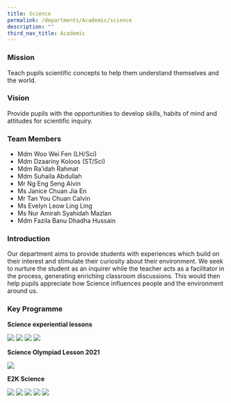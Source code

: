 ```yaml
---
title: Science
permalink: /departments/Academic/science
description: ""
third_nav_title: Academic
---
```

### Mission

Teach pupils scientific concepts to help them understand themselves and the world.

### Vision

Provide pupils with the opportunities to develop skills, habits of mind and attitudes for scientific inquiry.

### Team Members

*   Mdm Woo Wei Fen (LH/Sci)
*   Mdm Dzaariny Koloos (ST/Sci)
*   Mdm Ra’idah Rahmat
*   Mdm Suhaila Abdullah
*   Mr Ng Eng Seng Alvin
*   Ms Janice Chuan Jia En
*   Mr Tan You Chuan Calvin
*   Ms Evelyn Leow Ling Ling
*   Ms Nur Amirah Syahidah Mazlan
*   Mdm Fazila Banu Dhadha Hussain


### Introduction

Our department aims to provide students with experiences which build on their interest and stimulate their curiosity about their environment. We seek to nurture the student as an inquirer while the teacher acts as a facilitator in the process, generating enriching classroom discussions. This would then help pupils appreciate how Science influences people and the environment around us.

### Key Programme

**Science experiential lessons**

![](/images/sci2021-1.jpg)
![](/images/sci2021-2.jpg)
![](/images/sci2021-3.jpg)
![](/images/sci2021-4.jpg)

**Science Olympiad Lesson 2021**

![](/images/sci2021-5.jpg)

**E2K Science**

![](/images/sci2021-6.jpg)
![](/images/sci2021-7.jpg)
![](/images/sci2021-8.jpg)
![](/images/sci2021-9.jpg)
![](/images/sci2021-10.jpg)

